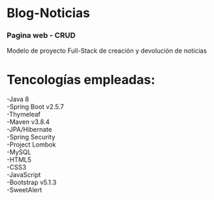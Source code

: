 # Blog-Noticias

<div aling="center">
<h3>Pagina web - CRUD</h3>
</div>

Modelo de proyecto Full-Stack de creación y devolución de noticias
<h1>Tencologías empleadas:</h1>
-Java 8<br>
-Spring Boot v2.5.7<br>
-Thymeleaf<br>
-Maven v3.8.4<br>
-JPA/Hibernate<br>
-Spring Security<br>
-Project Lombok<br>
-MySQL<br>
-HTML5<br>
-CSS3<br>
-JavaScript<br>
-Bootstrap v5.1.3<br>
-SweetAlert<br>
